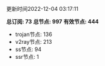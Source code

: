 更新时间2022-12-04 03:17:11

**总订阅: 73**
**总节点: 997**
**有效节点: 444**
- trojan节点: 136
- v2ray节点: 213
- ss节点: 94
- ssr节点: 1
